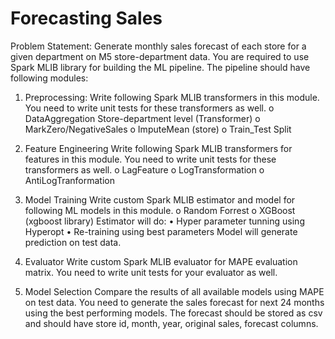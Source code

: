 # Forecasting Sales

Problem Statement:
	Generate monthly sales forecast of each store for a given department on M5 store-department data. You are required to use Spark MLIB library for building the ML pipeline. The pipeline should have following modules: 

1.	Preprocessing: 
Write following Spark MLIB transformers in this module. You need to write unit tests for these transformers as well. 
o	DataAggregation Store-department level (Transformer) 
o	MarkZero/NegativeSales
o	ImputeMean (store) 
o	Train_Test Split

2.	Feature Engineering
Write following Spark MLIB transformers for features in this module. You need to write unit tests for these transformers as well.
o	LagFeature
o	LogTransformation
o	AntiLogTranformation

3.	Model Training 
Write custom Spark MLIB estimator and model for following ML models in this module. 
o	Random Forrest
o	XGBoost (xgboost library)
Estimator will do:
•	Hyper parameter tunning using Hyperopt 
•	Re-training using best parameters
Model will generate prediction on test data.




4.	Evaluator
Write custom Spark MLIB evaluator for MAPE evaluation matrix. You need to write unit tests for your evaluator as well.

5.	Model Selection
Compare the results of all available models using MAPE on test data. You need to generate the sales forecast for next 24 months using the best performing models. The forecast should be stored as csv and should have store id, month, year, original sales, forecast columns. 
